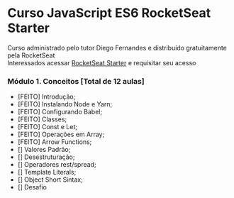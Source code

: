 # Curso JavaScript ES6 RocketSeat Starter

Curso administrado pelo tutor Diego Fernandes e distribuído gratuitamente pela RocketSeat
<br>
Interessados acessar [RocketSeat Starter](https://rocketseat.com.br/starter) e requisitar seu acesso
<br>
### Módulo 1. Conceitos [Total de 12 aulas]

- [FEITO] Introdução;
- [FEITO] Instalando Node e Yarn;
- [FEITO] Configurando Babel;
- [FEITO] Classes;
- [FEITO] Const e Let;
- [FEITO] Operações em Array;
- [FEITO] Arrow Functions;
- [] Valores Padrão;
- [] Desestruturação;
- [] Operadores rest/spread;
- [] Template Literals;
- [] Object Short Sintax;
- [] Desafio
